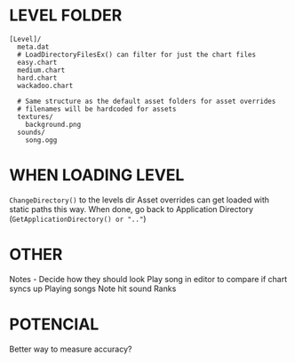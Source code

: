 # LEVEL FOLDER
```
[Level]/
  meta.dat
  # LoadDirectoryFilesEx() can filter for just the chart files
  easy.chart
  medium.chart
  hard.chart
  wackadoo.chart

  # Same structure as the default asset folders for asset overrides
  # filenames will be hardcoded for assets
  textures/    
    background.png
  sounds/
    song.ogg
```

# WHEN LOADING LEVEL
`ChangeDirectory()` to the levels dir
Asset overrides can get loaded with static paths this way.
When done, go back to Application Directory (`GetApplicationDirectory() or ".."`)

# OTHER
Notes - Decide how they should look
Play song in editor to compare if chart syncs up
Playing songs
Note hit sound
Ranks

# POTENCIAL
Better way to measure accuracy?

